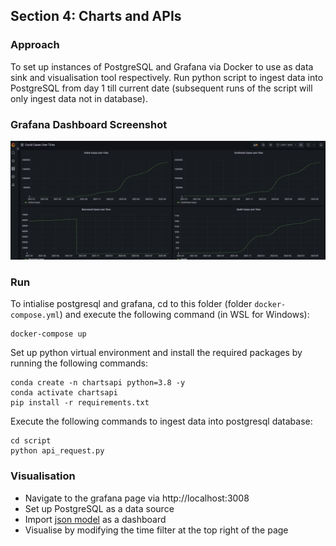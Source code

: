 ## Section 4: Charts and APIs

### Approach
To set up instances of PostgreSQL and Grafana via Docker to use as data sink and visualisation tool respectively. Run python script to ingest data into PostgreSQL from day 1 till current date (subsequent runs of the script will only ingest data not in database).

### Grafana Dashboard Screenshot
![](./ui/dashboard-sample.png)

### Run
To intialise postgresql and grafana, cd to this folder (folder `docker-compose.yml`) and execute the following command (in WSL for Windows):
```
docker-compose up
```

Set up python virtual environment and install the required packages by running the following commands:
```
conda create -n chartsapi python=3.8 -y
conda activate chartsapi
pip install -r requirements.txt
```

Execute the following commands to ingest data into postgresql database:
```
cd script
python api_request.py
```

### Visualisation
* Navigate to the grafana page via http://localhost:3008
* Set up PostgreSQL as a data source
* Import [json model](ui/grafana-dashboard.json) as a dashboard
* Visualise by modifying the time filter at the top right of the page
